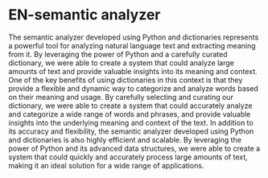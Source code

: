 # EN-semantic analyzer
  The semantic analyzer developed using Python and dictionaries represents a powerful tool for analyzing natural language text and extracting meaning from it. By leveraging the power of Python and a carefully curated dictionary, we were able to create a system that could analyze large amounts of text and provide valuable insights into its meaning and context.
  One of the key benefits of using dictionaries in this context is that they provide a flexible and dynamic way to categorize and analyze words based on their meaning and usage. By carefully selecting and curating our dictionary, we were able to create a system that could accurately analyze and categorize a wide range of words and phrases, and provide valuable insights into the underlying meaning and context of the text.
  In addition to its accuracy and flexibility, the semantic analyzer developed using Python and dictionaries is also highly efficient and scalable. By leveraging the power of Python and its advanced data structures, we were able to create a system that could quickly and accurately process large amounts of text, making it an ideal solution for a wide range of applications.
